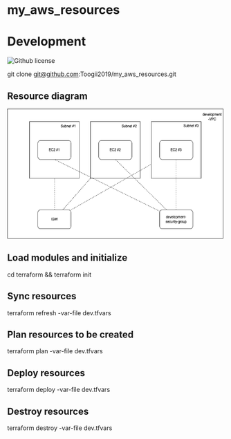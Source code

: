 # my_aws_resources


# Development

![Github license](https://img.shields.io/badge/license-None-blue.svg)

git clone git@github.com:Toogii2019/my_aws_resources.git

## Resource diagram

<img src="Untitled Diagram.png" width="500" height="300">

## Load modules and initialize

cd terraform && terraform init  

## Sync resources

terraform refresh -var-file dev.tfvars

## Plan resources to be created

terraform plan -var-file dev.tfvars

## Deploy resources

terraform deploy -var-file dev.tfvars

## Destroy resources

terraform destroy -var-file dev.tfvars
